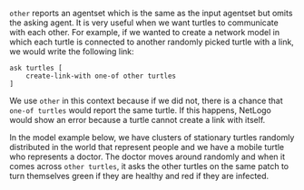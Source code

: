 `other` reports an agentset which is the same as the input agentset but omits the asking agent. It is very useful when we want turtles to communicate with each other. For example, if we wanted to create a network model in which each turtle is connected to another randomly picked turtle with a link, we would write the following link:



```
ask turtles [
	create-link-with one-of other turtles
]
```



We use `other` in this context because if we did not, there is a chance that `one-of turtles`  would report the same turtle. If this happens, NetLogo would show an error  because a turtle cannot create a link with itself.



In the model example below, we have clusters of stationary turtles randomly distributed in the world that represent people and we have a mobile turtle who represents a doctor. The doctor moves around randomly and when it comes across `other turtles`, it asks the other turtles on the same patch to turn themselves green if they are healthy and red if they are infected.